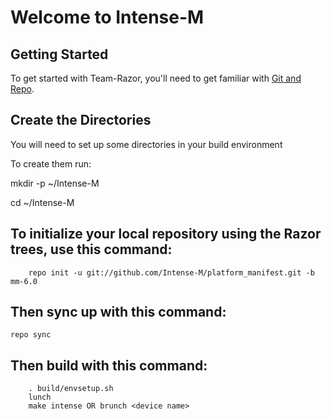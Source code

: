 Welcome to Intense-M
======================


Getting Started
---------------

To get started with Team-Razor, you'll need to get familiar with
[Git and Repo](http://source.android.com/download/using-repo).


Create the Directories
-----------------------

You will need to set up some directories in your build environment

To create them run:

mkdir -p ~/Intense-M

cd ~/Intense-M

To initialize your local repository using the Razor trees, use this command:
----------------------------------------------------------------------------

        
        repo init -u git://github.com/Intense-M/platform_manifest.git -b mm-6.0
        

Then sync up with this command:
-------------------------------
	repo sync 


Then build with this command:
-------------------------------

        . build/envsetup.sh
        lunch
        make intense OR brunch <device name>


